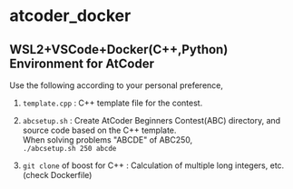 # atcoder_docker
## WSL2+VSCode+Docker(C++,Python) Environment for AtCoder
Use the following according to your personal preference,
1. `template.cpp` : C++ template file for the contest.

2. `abcsetup.sh` : Create AtCoder Beginners Contest(ABC) directory, and source code based on the C++ template.  
When solving problems "ABCDE" of ABC250,  
`./abcsetup.sh 250 abcde`

3. `git clone` of boost for C++ : Calculation of multiple long integers, etc.(check Dockerfile)